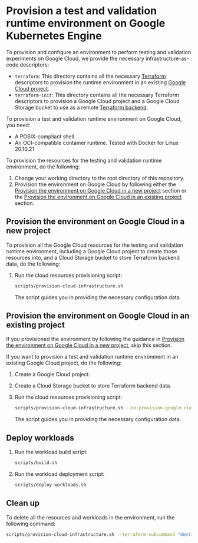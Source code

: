 # Provision a test and validation runtime environment on Google Kubernetes Engine

To provision and configure an environment to perform testing and validation experiments
on Google Cloud, we provide the necessary infrastructure-as-code descriptors:

- `terraform`: This directory contains all the necessary [Terraform](https://www.terraform.io/)
    descriptors to provision the runtime environment in an existing
    [Google Cloud project](https://cloud.google.com/resource-manager/docs/cloud-platform-resource-hierarchy#projects).
- `terraform-init`: This directory contains all the necessary Terraform descriptors
    to provision a Google Cloud project and a Google Cloud Storage bucket to use as a
    remote [Terraform backend](https://developer.hashicorp.com/terraform/language/settings/backends/configuration).

To provision a test and validation runtime environment on Google Cloud, you need:

- A POSIX-compliant shell
- An OCI-compatible container runtime. Tested with Docker for Linux 20.10.21

To provision the resources for the testing and validation runtime environment, do the following:

1. Change your working directory to the root directory of this repository.
1. Provision the environment on Google Cloud by following either the [Provision the environment on Google Cloud in a new project](#provision-the-environment-on-google-cloud-in-a-new-project)
    section or the [Provision the environment on Google Cloud in an existing project](#provision-the-environment-on-google-cloud-in-an-existing-project) section.

## Provision the environment on Google Cloud in a new project

To provision all the Google Cloud resources for the testing and validation runtime environment, including a Google Cloud
project to create those resources into, and a Cloud Storage bucket to store Terraform backend data, do the following:

1. Run the cloud resources provisioning script:

    ```sh
    scripts/provision-cloud-infrastructure.sh
    ```

    The script guides you in providing the necessary configuration data.

## Provision the environment on Google Cloud in an existing project

If you provisioned the environment by following the guidance in [Provision the environment on Google Cloud in a new project](#provision-the-environment-on-google-cloud-in-a-new-project),
skip this section.

If you want to provision a test and validation runtime environment in an existing Google Cloud project, do the following:

1. Create a Google Cloud project.
1. Create a Cloud Storage bucket to store Terraform backend data.
1. Run the cloud resources provisioning script:

    ```sh
    scripts/provision-cloud-infrastructure.sh --no-provision-google-cloud-project
    ```

    The script guides you in providing the necessary configuration data.

## Deploy workloads

1. Run the workload build script:

    ```sh
    scripts/build.sh
    ```

1. Run the workload deployment script:

    ```sh
    scripts/deploy-workloads.sh
    ```

## Clean up

To delete all the resources and workloads in the environment, run the following command:

```sh
scripts/provision-cloud-infrastructure.sh --terraform-subcommand "destroy"
```

